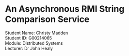 # An Asynchronous RMI String Comparison Service

Student Name: Christy Madden <br/>
Student ID: G00214065 <br/>
Module: Distributed Systems <br/>
Lecturer: Dr John Healy <br/>

